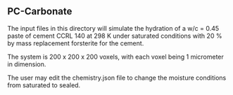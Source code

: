 ## PC-Carbonate

The input files in this directory will simulate the hydration of a w/c = 0.45 paste
of cement CCRL 140 at 298 K under saturated conditions with 20 % by mass
replacement forsterite for the cement.

The system is 200 x 200 x 200 voxels, with each voxel being 1 micrometer in
dimension.

The user may edit the chemistry.json file to change the moisture conditions from saturated
to sealed.
